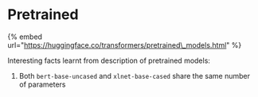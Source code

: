 # Pretrained



{% embed url="https://huggingface.co/transformers/pretrained\_models.html" %}

Interesting facts learnt from description of pretrained models:

1. Both `bert-base-uncased` and `xlnet-base-cased` share the same number of parameters



